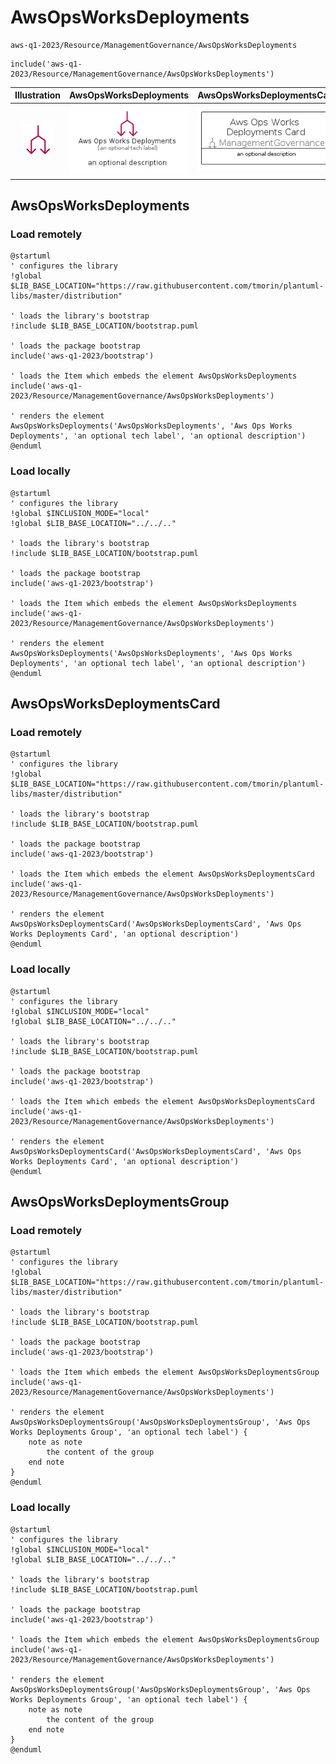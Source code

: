 # AwsOpsWorksDeployments


```text
aws-q1-2023/Resource/ManagementGovernance/AwsOpsWorksDeployments
```

```text
include('aws-q1-2023/Resource/ManagementGovernance/AwsOpsWorksDeployments')
```



| Illustration | AwsOpsWorksDeployments | AwsOpsWorksDeploymentsCard | AwsOpsWorksDeploymentsGroup |
| :---: | :---: | :---: | :---: |
| ![illustration for Illustration](../../../aws-q1-2023/Resource/ManagementGovernance/AwsOpsWorksDeployments.png) | ![illustration for AwsOpsWorksDeployments](../../../aws-q1-2023/Resource/ManagementGovernance/AwsOpsWorksDeployments.Local.png) | ![illustration for AwsOpsWorksDeploymentsCard](../../../aws-q1-2023/Resource/ManagementGovernance/AwsOpsWorksDeploymentsCard.Local.png) | ![illustration for AwsOpsWorksDeploymentsGroup](../../../aws-q1-2023/Resource/ManagementGovernance/AwsOpsWorksDeploymentsGroup.Local.png) |




## AwsOpsWorksDeployments

### Load remotely
```plantuml
@startuml
' configures the library
!global $LIB_BASE_LOCATION="https://raw.githubusercontent.com/tmorin/plantuml-libs/master/distribution"

' loads the library's bootstrap
!include $LIB_BASE_LOCATION/bootstrap.puml

' loads the package bootstrap
include('aws-q1-2023/bootstrap')

' loads the Item which embeds the element AwsOpsWorksDeployments
include('aws-q1-2023/Resource/ManagementGovernance/AwsOpsWorksDeployments')

' renders the element
AwsOpsWorksDeployments('AwsOpsWorksDeployments', 'Aws Ops Works Deployments', 'an optional tech label', 'an optional description')
@enduml
```

### Load locally
```plantuml
@startuml
' configures the library
!global $INCLUSION_MODE="local"
!global $LIB_BASE_LOCATION="../../.."

' loads the library's bootstrap
!include $LIB_BASE_LOCATION/bootstrap.puml

' loads the package bootstrap
include('aws-q1-2023/bootstrap')

' loads the Item which embeds the element AwsOpsWorksDeployments
include('aws-q1-2023/Resource/ManagementGovernance/AwsOpsWorksDeployments')

' renders the element
AwsOpsWorksDeployments('AwsOpsWorksDeployments', 'Aws Ops Works Deployments', 'an optional tech label', 'an optional description')
@enduml
```

## AwsOpsWorksDeploymentsCard

### Load remotely
```plantuml
@startuml
' configures the library
!global $LIB_BASE_LOCATION="https://raw.githubusercontent.com/tmorin/plantuml-libs/master/distribution"

' loads the library's bootstrap
!include $LIB_BASE_LOCATION/bootstrap.puml

' loads the package bootstrap
include('aws-q1-2023/bootstrap')

' loads the Item which embeds the element AwsOpsWorksDeploymentsCard
include('aws-q1-2023/Resource/ManagementGovernance/AwsOpsWorksDeployments')

' renders the element
AwsOpsWorksDeploymentsCard('AwsOpsWorksDeploymentsCard', 'Aws Ops Works Deployments Card', 'an optional description')
@enduml
```

### Load locally
```plantuml
@startuml
' configures the library
!global $INCLUSION_MODE="local"
!global $LIB_BASE_LOCATION="../../.."

' loads the library's bootstrap
!include $LIB_BASE_LOCATION/bootstrap.puml

' loads the package bootstrap
include('aws-q1-2023/bootstrap')

' loads the Item which embeds the element AwsOpsWorksDeploymentsCard
include('aws-q1-2023/Resource/ManagementGovernance/AwsOpsWorksDeployments')

' renders the element
AwsOpsWorksDeploymentsCard('AwsOpsWorksDeploymentsCard', 'Aws Ops Works Deployments Card', 'an optional description')
@enduml
```

## AwsOpsWorksDeploymentsGroup

### Load remotely
```plantuml
@startuml
' configures the library
!global $LIB_BASE_LOCATION="https://raw.githubusercontent.com/tmorin/plantuml-libs/master/distribution"

' loads the library's bootstrap
!include $LIB_BASE_LOCATION/bootstrap.puml

' loads the package bootstrap
include('aws-q1-2023/bootstrap')

' loads the Item which embeds the element AwsOpsWorksDeploymentsGroup
include('aws-q1-2023/Resource/ManagementGovernance/AwsOpsWorksDeployments')

' renders the element
AwsOpsWorksDeploymentsGroup('AwsOpsWorksDeploymentsGroup', 'Aws Ops Works Deployments Group', 'an optional tech label') {
    note as note
        the content of the group
    end note
}
@enduml
```

### Load locally
```plantuml
@startuml
' configures the library
!global $INCLUSION_MODE="local"
!global $LIB_BASE_LOCATION="../../.."

' loads the library's bootstrap
!include $LIB_BASE_LOCATION/bootstrap.puml

' loads the package bootstrap
include('aws-q1-2023/bootstrap')

' loads the Item which embeds the element AwsOpsWorksDeploymentsGroup
include('aws-q1-2023/Resource/ManagementGovernance/AwsOpsWorksDeployments')

' renders the element
AwsOpsWorksDeploymentsGroup('AwsOpsWorksDeploymentsGroup', 'Aws Ops Works Deployments Group', 'an optional tech label') {
    note as note
        the content of the group
    end note
}
@enduml
```

